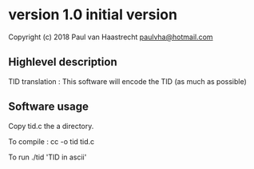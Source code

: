 # version 1.0	initial version

Copyright (c) 2018 Paul van Haastrecht <paulvha@hotmail.com>

## Highlevel description

TID translation : This software will encode the TID (as much as possible)

  
## Software usage

Copy tid.c the a directory. 

To compile : cc -o tid tid.c 

To run ./tid 'TID in ascii'

